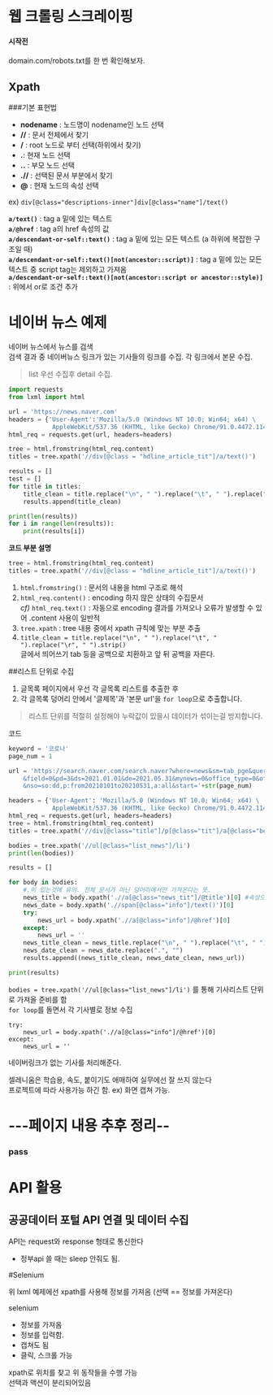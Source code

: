 # **웹 크롤링 스크레이핑**

#### **시작전**
domain.com/robots.txt를 한 번 확인해보자.

## **Xpath**  
###기본 표현법
- **nodename** : 노드명이 nodename인 노드 선택  
- **//** : 문서 전체에서 찾기  
- **/** :  root 노드로 부터 선택(하위에서 찾기)  
- **.**: 현재 노드 선택  
- **..** : 부모 노드 선택  
- **.//** : 선택된 문서 부분에서 찾기
- **@** : 현재 노드의 속성 선택  

ex) `div[@class="descriptions-inner"]div[@class="name"]/text() `

**`a/text()`** : tag a 밑에 있는 텍스트  
**`a/@href`** : tag a의 href 속성의 값  
**`a/descendant-or-self::text()`** : tag a 밑에 있는 모든 텍스트 (a 하위에 복잡한 구조일 때)  
**`a/descendant-or-self::text()[not(ancestor::script)]`** : tag a 밑에 있는 모든 텍스트 중 script tag는 제외하고 가져옴  
**`a/descendant-or-self::text()[not(ancestor::script or ancestor::style)]`** : 위에서 or로 조건 추가  

# 네이버 뉴스 예제
네이버 뉴스에서 뉴스를 검색  
검색 결과 중 네이버뉴스 링크가 있는 기사들의 링크를 수집.
각 링크에서 본문 수집.
> list 우선 수집후 detail 수집.
```python
import requests
from lxml import html

url = 'https://news.naver.com'
headers = {'User-Agent':'Mozilla/5.0 (Windows NT 10.0; Win64; x64) \
            AppleWebKit/537.36 (KHTML, like Gecko) Chrome/91.0.4472.114 Safari/537.36'}
html_req = requests.get(url, headers=headers)

tree = html.fromstring(html_req.content)
titles = tree.xpath('//div[@class = "hdline_article_tit"]/a/text()')

results = []
test = []
for title in titles:
    title_clean = title.replace("\n", " ").replace("\t", " ").replace("\r", " ").strip()  # 새줄, 탭, 새 문단 태글를 없앤다.
    results.append(title_clean)

print(len(results))
for i in range(len(results)):
    print(results[i])
```
  
**코드 부분 설명**
```python
tree = html.fromstring(html_req.content)
titles = tree.xpath('//div[@class = "hdline_article_tit"]/a/text()')
```
1. `html.fromstring()` : 문서의 내용을 html 구조로 해석  
2. `html_req.content()` : encoding 하지 않은 상태의 수집문서  
*cf)* `html_req.text()` : 자동으로 encoding 결과를 가져오나 오류가 발생할 수 있어 .content 사용이 일반적  
3. `tree.xpath` : tree 내용 중에서 xpath 규칙에 맞는 부분 추출  
4. `title_clean = title.replace("\n", " ").replace("\t", " ").replace("\r", " ").strip()`  
    글에서 띄어쓰기 tab 등을 공백으로 치환하고 앞 뒤 공백을 자른다.   
    
  


##리스트 단위로 수집  
1. 글목록 페이지에서 우선 각 글목록 리스트를 추출한 후
2. 각 글목록 덩어리 안에서 '글제목'과 '본문 url'을 `for loop`으로 추출합니다.
> 리스트 단위를 적절히 설정해야 누락값이 있을시 데이터가 섞이는걸 방지합니다.
  
코드
```python
keyword = '코로나'
page_num = 1

url = 'https://search.naver.com/search.naver?where=news&sm=tab_pge&query=' + keyword + '&sort=1&photo=0\
    &field=0&pd=3&ds=2021.01.01&de=2021.05.31&mynews=0&office_type=0&office_section_code=0&news_office_checked=\
    &nso=so:dd,p:from20210101to20210531,a:all&start='+str(page_num)

headers = {'User-Agent': 'Mozilla/5.0 (Windows NT 10.0; Win64; x64) \
            AppleWebKit/537.36 (KHTML, like Gecko) Chrome/91.0.4472.114 Safari/537.36'}
html_req = requests.get(url, headers=headers)
tree = html.fromstring(html_req.content)
titles = tree.xpath('//div[@class="title"]/p[@class="tit"]/a[@class="best-title"]/text()')

bodies = tree.xpath('//ul[@class="list_news"]/li')
print(len(bodies))

results = []

for body in bodies:
    #.이 있는것에 유의. 전체 문서가 아닌 덩어리에서만 가져온다는 뜻.
    news_title = body.xpath('.//a[@class="news_tit"]/@title')[0] #속성으로 값이 있으면 속성으로 가져오는것이 좋다.
    news_date = body.xpath('.//span[@class="info"]/text()')[0]
    try:
        news_url = body.xpath('.//a[@class="info"]/@href')[0]
    except:
        news_url = ''
    news_title_clean = news_title.replace("\n", " ").replace("\t", " ").replace("\r", " ").strip()
    news_date_clean = news_date.replace(".", "")
    results.append((news_title_clean, news_date_clean, news_url))

print(results)
```
  
`bodies = tree.xpath('//ul[@class="list_news"]/li')` 를 통해 기사리스트 단위로 가져올 준비를 함  
`for loop`를 돌면서 각 기사별로 정보 수집  
```
try:
    news_url = body.xpath('.//a[@class="info"]/@href')[0]
except:
    news_url = ''
```
네이버링크가 없는 기사를 처리해준다.  

셀레니움은 학습용, 속도, 붙이기도 애매하여 실무에선 잘 쓰지 않는다  
프로젝트에 따라 사용가능 하긴 함. ex) 화면 캡쳐 가능.
# ---페이지 내용 추후 정리--
### pass


# API 활용
## 공공데이터 포털 API 연결 및 데이터 수집
API는 request와 response 형태로 통신한다  

- 정부api 쓸 때는 sleep 안줘도 됨.  
  

#Selenium 

위 lxml 예제에선 xpath를 사용해 정보를 가져옴 (선택 == 정보를 가져온다)  

selenium  
- 정보를 가져옴  
- 정보를 입력함.  
- 캡쳐도 됨  
- 클릭, 스크롤 가능  
  
xpath로 위치를 찾고 위 동작들을 수행 가능  
선택과 액션이 분리되어있음  
 
 






















